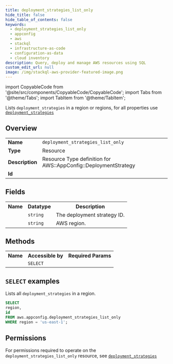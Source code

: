 ```yaml
---
title: deployment_strategies_list_only
hide_title: false
hide_table_of_contents: false
keywords:
  - deployment_strategies_list_only
  - appconfig
  - aws
  - stackql
  - infrastructure-as-code
  - configuration-as-data
  - cloud inventory
description: Query, deploy and manage AWS resources using SQL
custom_edit_url: null
image: /img/stackql-aws-provider-featured-image.png
---
```


import CopyableCode from '@site/src/components/CopyableCode/CopyableCode';
import Tabs from '@theme/Tabs';
import TabItem from '@theme/TabItem';

Lists <code>deployment_strategies</code> in a region or regions, for all properties use <a href="/services/serviceName/deployment_strategies/"><code>deployment_strategies</code></a>

## Overview
<table>
<tbody>
<tr><td><b>Name</b></td><td><code>deployment_strategies_list_only</code></td></tr>
<tr><td><b>Type</b></td><td>Resource</td></tr>
<tr><td><b>Description</b></td><td>Resource Type definition for AWS::AppConfig::DeploymentStrategy</td></tr>
<tr><td><b>Id</b></td><td><CopyableCode code="aws.appconfig.deployment_strategies_list_only" /></td></tr>
</tbody>
</table>

## Fields
<table>
<tbody>
<tr><th>Name</th><th>Datatype</th><th>Description</th></tr><tr><td><CopyableCode code="id" /></td><td><code>string</code></td><td>The deployment strategy ID.</td></tr>
<tr><td><CopyableCode code="region" /></td><td><code>string</code></td><td>AWS region.</td></tr>
</tbody>
</table>

## Methods

<table>
<tbody>
  <tr>
    <th>Name</th>
    <th>Accessible by</th>
    <th>Required Params</th>
  </tr>
  <tr>
    <td><CopyableCode code="list_resources" /></td>
    <td><code>SELECT</code></td>
    <td><CopyableCode code="region" /></td>
  </tr>
</tbody>
</table>

## `SELECT` examples
Lists all <code>deployment_strategies</code> in a region.
```sql
SELECT
region,
id
FROM aws.appconfig.deployment_strategies_list_only
WHERE region = 'us-east-1';
```


## Permissions

For permissions required to operate on the <code>deployment_strategies_list_only</code> resource, see <a href="/services/appconfig/deployment_strategies/#permissions"><code>deployment_strategies</code></a>

